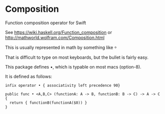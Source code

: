 # Composition
Function composition operator for Swift

See https://wiki.haskell.org/Function_composition or http://mathworld.wolfram.com/Composition.html

This is usually represented in math by something like ⸰

That is difficult to type on most keyboards, but the bullet is fairly easy.

This package defines •, which is typable on most macs (option-8).

It is defined as follows:
```
infix operator • { associativity left precedence 90}

public func • <A,B,C> (functionA: A -> B, functionB: B -> C) -> A -> C
{
  return { functionB(functionA($0)) }
}
```
